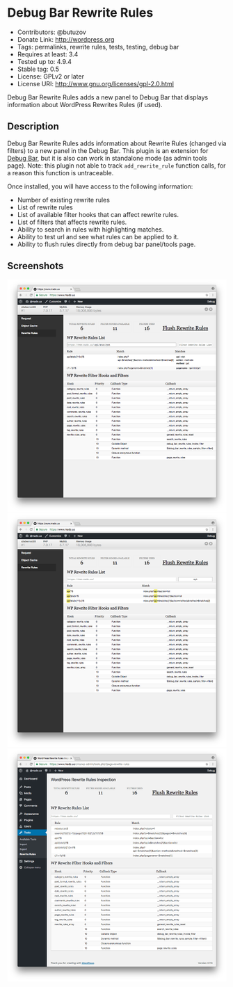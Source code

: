 # Debug Bar Rewrite Rules

* Contributors: @butuzov
* Donate Link: http://wordpress.org
* Tags: permalinks, rewrite rules, tests, testing, debug bar
* Requires at least: 3.4
* Tested up to: 4.9.4
* Stable tag: 0.5
* License: GPLv2 or later
* License URI: http://www.gnu.org/licenses/gpl-2.0.html


Debug Bar Rewrite Rules adds a new panel to Debug Bar that displays information about WordPress Rewrites Rules (if used).

## Description

Debug Bar Rewrite Rules adds information about Rewrite Rules (changed via filters) to a new panel in the Debug Bar. This plugin is an extension for [Debug Bar](http://wordpress.org/extend/plugins/debug-bar/), but it is also can work in standalone mode (as admin tools page). Note: this plugin not able to track `add_rewrite_rule` function calls, for a reason this function is untraceable.

Once installed, you will have access to the following information:

* Number of existing rewrite rules
* List of rewrite rules
* List of available filter hooks that can affect rewrite rules.
* List of filters that affects rewrite rules.
* Ability to search in rules with highlighting matches.
* Ability to test url and see what rules can be applied to it.
* Ability to flush rules directly from debug bar panel/tools page.

## Screenshots

![Testing url for matches - show  matched rules and actual matches.](wp-svn-assets/screenshot-1.png)
![Searching in rules list alongside with filtering and highlighting occurrences.](wp-svn-assets/screenshot-2.png)
![Interface of Rewrite Rules Inspector without Debug Bar.](wp-svn-assets/screenshot-3.png)
